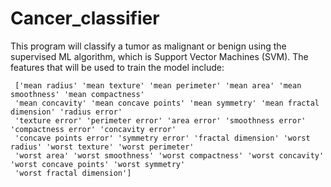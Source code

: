 # Cancer_classifier

This program will classify a tumor as malignant or benign using the supervised ML algorithm, which is Support Vector Machines (SVM). The features that will be used to train the model include:
                                                                              
     ['mean radius' 'mean texture' 'mean perimeter' 'mean area' 'mean smoothness' 'mean compactness' 
     'mean concavity' 'mean concave points' 'mean symmetry' 'mean fractal dimension' 'radius error' 
     'texture error' 'perimeter error' 'area error' 'smoothness error' 'compactness error' 'concavity error' 
     'concave points error' 'symmetry error' 'fractal dimension' 'worst radius' 'worst texture' 'worst perimeter' 
     'worst area' 'worst smoothness' 'worst compactness' 'worst concavity' 'worst concave points' 'worst symmetry' 
     'worst fractal dimension']  
